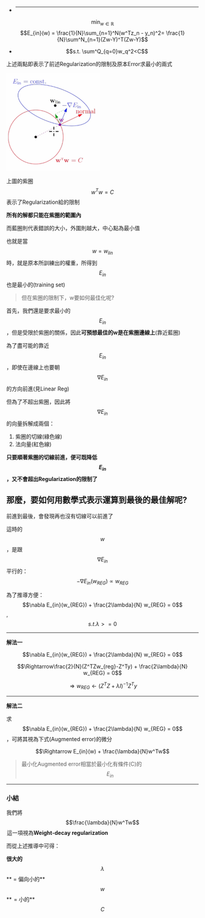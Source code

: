 *   ---

  $$\min_{w\in\mathbb{R}}$$$$E_{in}(w) = \frac{1}{N}\sum_{n=1}^N(w^Tz_n - y_n)^2= \frac{1}{N}\sum^N_{n=1}(Zw-Y)^T(Zw-Y)$$

* $$s.t. \sum^Q_{q=0}w_q^2<C$$

上述兩點即表示了前述Regularization的限制及原本Error求最小的兩式

![](/assets/iasdjasoidjosajdoasdmport.png)

上圖的紫圈$$w^Tw = C$$表示了Regularization給的限制

**所有的解都只能在紫圈的範圍內**

而藍圈則代表錯誤的大小，外圍則越大，中心點為最小值

也就是當$$w = w_{lin}$$時，就是原本所訓練出的權重，所得到$$E_{in}$$也是最小的\(training set\)

> 但在紫圈的限制下，w要如何最佳化呢?

首先，我們還是要求最小的$$E_{in}$$，但是受限於紫圈的關係，因此**可預想最佳的w是在紫圈邊線上**\(靠近藍圈\)

為了盡可能的靠近$$E_{in}$$，即使在邊線上也要朝$$\nabla E_{in}$$的方向前進\(見Linear Reg\)

但為了不超出紫圈，因此將$$\nabla E_{in}$$的向量拆解成兩個：

1. 紫圈的切線\(綠色線\)
2. 法向量\(紅色線\)

**只要順著紫圈的切線前進，便可既降低$$E_{in}$$，又不會超出Regularization的限制了**

## 那麼，要如何用數學式表示運算到最後的最佳解呢?

前進到最後，會發現再也沒有切線可以前進了

這時的$$w$$，是跟$$\nabla E_{in}$$平行的：$$-\nabla E_{in}(w_{REG}) \propto w_{REG}$$

為了推導方便：$$\nabla E_{in}(w_{REG}) + \frac{2\lambda}{N} w_{REG} = 0$$, $$s.t. \lambda >=0$$

---

**解法一**

$$\nabla E_{in}(w_{REG}) + \frac{2\lambda}{N} w_{REG} = 0$$

$$\Rightarrow\frac{2}{N}(Z^TZw_{reg}-Z^Ty) + \frac{2\lambda}{N} w_{REG} = 0$$

$$\Rightarrow w_{REG} \leftarrow (Z^TZ + \lambda I)^{-1}Z^Ty$$

---

**解法二**

求$$\nabla E_{in}(w_{REG}) + \frac{2\lambda}{N} w_{REG} = 0$$ ，可將其視為下式\(Augmented error\)的微分

$$\Rightarrow E_{in}(w) + \frac{\lambda}{N}w^Tw$$

> 最小化Augmented error相當於最小化有條件\(C\)的$$E_{in}$$

---

### 小結

我們將$$\frac{\lambda}{N}w^Tw$$ 這一項視為**Weight-decay regularization**

而從上述推導中可得：

**很大的**$$\lambda$$** = 偏向小的**$$w$$**  = 小的**$$C$$

